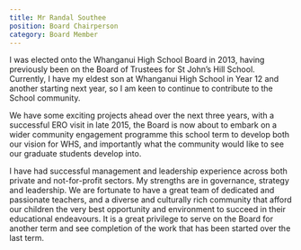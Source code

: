 ```yaml
---
title: Mr Randal Southee
position: Board Chairperson
category: Board Member
---
```

I was elected onto the Whanganui High School Board in 2013, having previously been on the Board of Trustees for St John’s Hill School. Currently, I have my eldest son at Whanganui High School in Year 12 and another starting next year, so I am keen to continue to contribute to the School community.



We have some exciting projects ahead over the next three years, with a successful ERO visit in late 2015, the Board is now about to embark on a wider community engagement programme this school term to develop both our vision for WHS, and importantly what the community would like to see our graduate students develop into.



I have had successful management and leadership experience across both private and not-for-profit sectors. My strengths are in governance, strategy and leadership. We are fortunate to have a great team of dedicated and passionate teachers, and a diverse and culturally rich community that afford our children the very best opportunity and environment to succeed in their educational endeavours. It is a great privilege to serve on the Board for another term and see completion of the work that has been started over the last term.
